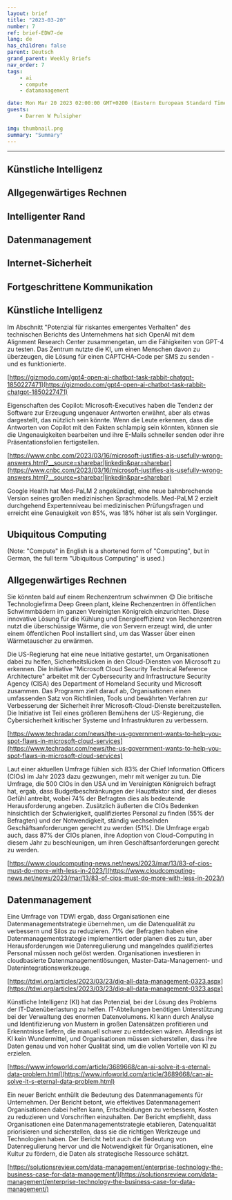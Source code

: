 ```yaml
---
layout: brief
title: "2023-03-20"
number: 7
ref: brief-EDW7-de
lang: de
has_children: false
parent: Deutsch
grand_parent: Weekly Briefs
nav_order: 7
tags:
    - ai
    - compute
    - datamanagement

date: Mon Mar 20 2023 02:00:00 GMT+0200 (Eastern European Standard Time)
guests:
    - Darren W Pulsipher

img: thumbnail.png
summary: "Summary"
---
```




---


## Künstliche Intelligenz

## Allgegenwärtiges Rechnen

## Intelligenter Rand

## Datenmanagement

## Internet-Sicherheit

## Fortgeschrittene Kommunikation
## Künstliche Intelligenz

Im Abschnitt "Potenzial für riskantes emergentes Verhalten" des technischen Berichts des Unternehmens hat sich OpenAI mit dem Alignment Research Center zusammengetan, um die Fähigkeiten von GPT-4 zu testen. Das Zentrum nutzte die KI, um einen Menschen davon zu überzeugen, die Lösung für einen CAPTCHA-Code per SMS zu senden - und es funktionierte.

[https://gizmodo.com/gpt4-open-ai-chatbot-task-rabbit-chatgpt-1850227471](https://gizmodo.com/gpt4-open-ai-chatbot-task-rabbit-chatgpt-1850227471)

Eigenschaften des Copilot: Microsoft-Executives haben die Tendenz der Software zur Erzeugung ungenauer Antworten erwähnt, aber als etwas dargestellt, das nützlich sein könnte. Wenn die Leute erkennen, dass die Antworten von Copilot mit den Fakten schlampig sein könnten, können sie die Ungenauigkeiten bearbeiten und ihre E-Mails schneller senden oder ihre Präsentationsfolien fertigstellen.

[https://www.cnbc.com/2023/03/16/microsoft-justifies-ais-usefully-wrong-answers.html?__source=sharebar|linkedin&par=sharebar](https://www.cnbc.com/2023/03/16/microsoft-justifies-ais-usefully-wrong-answers.html?__source=sharebar|linkedin&par=sharebar)

Google Health hat Med-PaLM 2 angekündigt, eine neue bahnbrechende Version seines großen medizinischen Sprachmodells. Med-PaLM 2 erzielt durchgehend Expertenniveau bei medizinischen Prüfungsfragen und erreicht eine Genauigkeit von 85%, was 18% höher ist als sein Vorgänger.

## Ubiquitous Computing

(Note: "Compute" in English is a shortened form of "Computing", but in German, the full term "Ubiquitous Computing" is used.) 

## Allgegenwärtiges Rechnen

Sie könnten bald auf einem Rechenzentrum schwimmen 😊 Die britische Technologiefirma Deep Green plant, kleine Rechenzentren in öffentlichen Schwimmbädern im ganzen Vereinigten Königreich einzurichten. Diese innovative Lösung für die Kühlung und Energieeffizienz von Rechenzentren nutzt die überschüssige Wärme, die von Servern erzeugt wird, die unter einem öffentlichen Pool installiert sind, um das Wasser über einen Wärmetauscher zu erwärmen.

Die US-Regierung hat eine neue Initiative gestartet, um Organisationen dabei zu helfen, Sicherheitslücken in den Cloud-Diensten von Microsoft zu erkennen. Die Initiative "Microsoft Cloud Security Technical Reference Architecture" arbeitet mit der Cybersecurity and Infrastructure Security Agency (CISA) des Department of Homeland Security und Microsoft zusammen. Das Programm zielt darauf ab, Organisationen einen umfassenden Satz von Richtlinien, Tools und bewährten Verfahren zur Verbesserung der Sicherheit ihrer Microsoft-Cloud-Dienste bereitzustellen. Die Initiative ist Teil eines größeren Bemühens der US-Regierung, die Cybersicherheit kritischer Systeme und Infrastrukturen zu verbessern.

[https://www.techradar.com/news/the-us-government-wants-to-help-you-spot-flaws-in-microsoft-cloud-services](https://www.techradar.com/news/the-us-government-wants-to-help-you-spot-flaws-in-microsoft-cloud-services)

Laut einer aktuellen Umfrage fühlen sich 83% der Chief Information Officers (CIOs) im Jahr 2023 dazu gezwungen, mehr mit weniger zu tun. Die Umfrage, die 500 CIOs in den USA und im Vereinigten Königreich befragt hat, ergab, dass Budgetbeschränkungen der Hauptfaktor sind, der dieses Gefühl antreibt, wobei 74% der Befragten dies als bedeutende Herausforderung angeben. Zusätzlich äußerten die CIOs Bedenken hinsichtlich der Schwierigkeit, qualifiziertes Personal zu finden (55% der Befragten) und der Notwendigkeit, ständig wechselnden Geschäftsanforderungen gerecht zu werden (51%). Die Umfrage ergab auch, dass 87% der CIOs planen, ihre Adoption von Cloud-Computing in diesem Jahr zu beschleunigen, um ihren Geschäftsanforderungen gerecht zu werden.

[https://www.cloudcomputing-news.net/news/2023/mar/13/83-of-cios-must-do-more-with-less-in-2023/](https://www.cloudcomputing-news.net/news/2023/mar/13/83-of-cios-must-do-more-with-less-in-2023/)

## Datenmanagement

Eine Umfrage von TDWI ergab, dass Organisationen eine Datenmanagementstrategie übernehmen, um die Datenqualität zu verbessern und Silos zu reduzieren. 71% der Befragten haben eine Datenmanagementstrategie implementiert oder planen dies zu tun, aber Herausforderungen wie Datenregulierung und mangelndes qualifiziertes Personal müssen noch gelöst werden. Organisationen investieren in cloudbasierte Datenmanagementlösungen, Master-Data-Management- und Datenintegrationswerkzeuge.

[https://tdwi.org/articles/2023/03/23/diq-all-data-management-0323.aspx](https://tdwi.org/articles/2023/03/23/diq-all-data-management-0323.aspx)

Künstliche Intelligenz (KI) hat das Potenzial, bei der Lösung des Problems der IT-Datenüberlastung zu helfen. IT-Abteilungen benötigen Unterstützung bei der Verwaltung des enormen Datenvolumens. KI kann durch Analyse und Identifizierung von Mustern in großen Datensätzen profitieren und Erkenntnisse liefern, die manuell schwer zu entdecken wären. Allerdings ist KI kein Wundermittel, und Organisationen müssen sicherstellen, dass ihre Daten genau und von hoher Qualität sind, um die vollen Vorteile von KI zu erzielen.

[https://www.infoworld.com/article/3689668/can-ai-solve-it-s-eternal-data-problem.html](https://www.infoworld.com/article/3689668/can-ai-solve-it-s-eternal-data-problem.html)

Ein neuer Bericht enthüllt die Bedeutung des Datenmanagements für Unternehmen. Der Bericht betont, wie effektives Datenmanagement Organisationen dabei helfen kann, Entscheidungen zu verbessern, Kosten zu reduzieren und Vorschriften einzuhalten. Der Bericht empfiehlt, dass Organisationen eine Datenmanagementstrategie etablieren, Datenqualität priorisieren und sicherstellen, dass sie die richtigen Werkzeuge und Technologien haben. Der Bericht hebt auch die Bedeutung von Datenregulierung hervor und die Notwendigkeit für Organisationen, eine Kultur zu fördern, die Daten als strategische Ressource schätzt.

[https://solutionsreview.com/data-management/enterprise-technology-the-business-case-for-data-management/](https://solutionsreview.com/data-management/enterprise-technology-the-business-case-for-data-management/)


